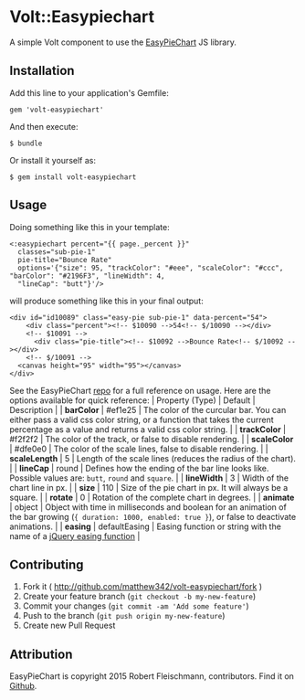 # Volt::Easypiechart

A simple Volt component to use the [EasyPieChart](http://rendro.github.io/easy-pie-chart/) JS library.

## Installation

Add this line to your application's Gemfile:

    gem 'volt-easypiechart'

And then execute:

    $ bundle

Or install it yourself as:

    $ gem install volt-easypiechart

## Usage

Doing something like this in your template:

```
<:easypiechart percent="{{ page._percent }}"
  classes="sub-pie-1"
  pie-title="Bounce Rate"
  options='{"size": 95, "trackColor": "#eee", "scaleColor": "#ccc", "barColor": "#2196F3", "lineWidth": 4,
  "lineCap": "butt"}'/>
```

will produce something like this in your final output:
```
<div id="id10089" class="easy-pie sub-pie-1" data-percent="54">
    <div class="percent"><!-- $10090 -->54<!-- $/10090 --></div>
    <!-- $10091 -->
      <div class="pie-title"><!-- $10092 -->Bounce Rate<!-- $/10092 --></div>
    <!-- $/10091 -->
  <canvas height="95" width="95"></canvas>
</div>
```

See the EasyPieChart [repo](https://github.com/rendro/easy-pie-chart) for a full reference on usage. Here are the options available for quick reference:
| Property (Type) | Default | Description |
| **barColor** | #ef1e25 | The color of the curcular bar. You can either pass a valid css color string, or a function that takes the current percentage as a value and returns a valid css color string. |
| **trackColor** | #f2f2f2 | The color of the track, or false to disable rendering. |
| **scaleColor** | #dfe0e0 | The color of the scale lines, false to disable rendering. |
| **scaleLength** | 5 | Length of the scale lines (reduces the radius of the chart). |
| **lineCap** | round | Defines how the ending of the bar line looks like. Possible values are: `butt`, `round` and `square`. |
| **lineWidth** | 3 | Width of the chart line in px. |
| **size** | 110 | Size of the pie chart in px. It will always be a square. |
| **rotate** | 0 | Rotation of the complete chart in degrees. |
| **animate** | object | Object with time in milliseconds and boolean for an animation of the bar growing (`{ duration: 1000, enabled: true }`), or false to deactivate animations. |
| **easing** | defaultEasing | Easing function or string with the name of a [jQuery easing function](http://gsgd.co.uk/sandbox/jquery/easing/) |


## Contributing

1. Fork it ( http://github.com/matthew342/volt-easypiechart/fork )
2. Create your feature branch (`git checkout -b my-new-feature`)
3. Commit your changes (`git commit -am 'Add some feature'`)
4. Push to the branch (`git push origin my-new-feature`)
5. Create new Pull Request

## Attribution
EasyPieChart is copyright 2015 Robert Fleischmann, contributors. Find it on [Github](https://github.com/rendro/easy-pie-chart).
